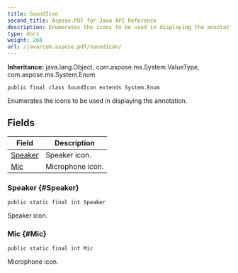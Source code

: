 ```yaml
---
title: SoundIcon
second_title: Aspose.PDF for Java API Reference
description: Enumerates the icons to be used in displaying the annotation.
type: docs
weight: 268
url: /java/com.aspose.pdf/soundicon/
---
```

**Inheritance:**
java.lang.Object, com.aspose.ms.System.ValueType, com.aspose.ms.System.Enum
```
public final class SoundIcon extends System.Enum
```

Enumerates the icons to be used in displaying the annotation.
## Fields

| Field | Description |
| --- | --- |
| [Speaker](#Speaker) | Speaker icon. |
| [Mic](#Mic) | Microphone icon. |
### Speaker {#Speaker}
```
public static final int Speaker
```


Speaker icon.

### Mic {#Mic}
```
public static final int Mic
```


Microphone icon.

